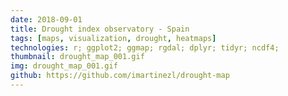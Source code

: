 ```yaml
---
date: 2018-09-01
title: Drought index observatory - Spain
tags: [maps, visualization, drought, heatmaps]
technologies: r; ggplot2; ggmap; rgdal; dplyr; tidyr; ncdf4;
thumbnail: drought_map_001.gif
img: drought_map_001.gif
github: https://github.com/imartinezl/drought-map
---
```

